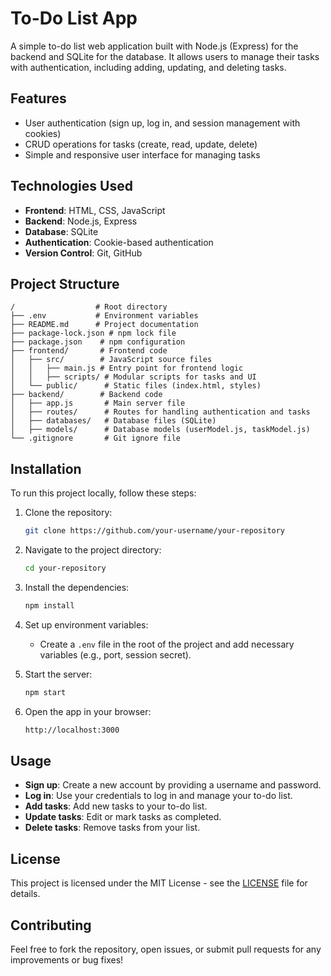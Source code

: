 # To-Do List App

A simple to-do list web application built with Node.js (Express) for the backend and SQLite for the database. It allows users to manage their tasks with authentication, including adding, updating, and deleting tasks.

## Features

- User authentication (sign up, log in, and session management with cookies)
- CRUD operations for tasks (create, read, update, delete)
- Simple and responsive user interface for managing tasks

## Technologies Used

- **Frontend**: HTML, CSS, JavaScript
- **Backend**: Node.js, Express
- **Database**: SQLite
- **Authentication**: Cookie-based authentication
- **Version Control**: Git, GitHub

## Project Structure

```
/                  # Root directory
├── .env           # Environment variables
├── README.md      # Project documentation
├── package-lock.json # npm lock file
├── package.json    # npm configuration
├── frontend/       # Frontend code
│   ├── src/        # JavaScript source files
│   │   ├── main.js # Entry point for frontend logic
│   │   ├── scripts/ # Modular scripts for tasks and UI
│   └── public/      # Static files (index.html, styles)
├── backend/        # Backend code
│   ├── app.js       # Main server file
│   ├── routes/      # Routes for handling authentication and tasks
│   ├── databases/   # Database files (SQLite)
│   ├── models/      # Database models (userModel.js, taskModel.js)
└── .gitignore       # Git ignore file
```

## Installation

To run this project locally, follow these steps:

1. Clone the repository:

   ```bash
   git clone https://github.com/your-username/your-repository
   ```

2. Navigate to the project directory:

   ```bash
   cd your-repository
   ```

3. Install the dependencies:

   ```bash
   npm install
   ```

4. Set up environment variables:

   - Create a `.env` file in the root of the project and add necessary variables (e.g., port, session secret).

5. Start the server:

   ```bash
   npm start
   ```

6. Open the app in your browser:

   ```bash
   http://localhost:3000
   ```

## Usage

- **Sign up**: Create a new account by providing a username and password.
- **Log in**: Use your credentials to log in and manage your to-do list.
- **Add tasks**: Add new tasks to your to-do list.
- **Update tasks**: Edit or mark tasks as completed.
- **Delete tasks**: Remove tasks from your list.

## License

This project is licensed under the MIT License - see the [LICENSE](LICENSE) file for details.

## Contributing

Feel free to fork the repository, open issues, or submit pull requests for any improvements or bug fixes!